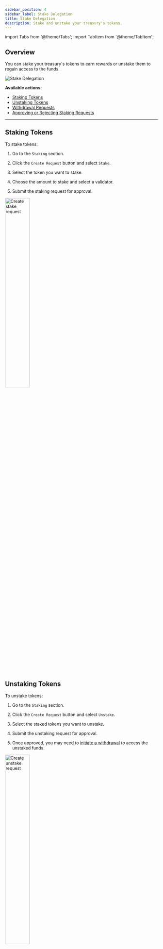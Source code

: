 ```yaml
---
sidebar_position: 4
sidebar_label: Stake Delegation
title: Stake Delegation
description: Stake and unstake your treasury's tokens.
---
```

import Tabs from '@theme/Tabs';
import TabItem from '@theme/TabItem';

## Overview

You can stake your treasury's tokens to earn rewards or unstake them to regain access to the funds.

<div class="screenshot">

![Stake Delegation](/img/screens/stake.png)

</div>

**Available actions:**

- [Staking Tokens](#staking-tokens)
- [Unstaking Tokens](#unstaking-tokens)
- [Withdrawal Requests](#withdrawal-requests)
- [Approving or Rejecting Staking Requests](#approving-or-rejecting-staking-requests)

---

## Staking Tokens

To stake tokens:
    
1.  Go to the `Staking` section.

2.  Click the `Create Request` button and select `Stake`.
    
3.  Select the token you want to stake.
    
4.  Choose the amount to stake and select a validator.
    
5.  Submit the staking request for approval.
    

<div class="screenshot">
<img src="/img/stake/stake.png" width="40%" alt="Create stake request" />
</div>

## Unstaking Tokens

To unstake tokens:

1.  Go to the `Staking` section.

2.  Click the `Create Request` button and select `Unstake`.
    
3.  Select the staked tokens you want to unstake.
    
4.  Submit the unstaking request for approval.
    
5.  Once approved, you may need to [initiate a withdrawal](#withdrawal-requests) to access the unstaked funds.

<div class="screenshot">
<img src="/img/stake/unstake.png" width="40%" alt="Create unstake request" />
</div>

## Withdrawal Requests

In some cases, you may need to create a withdrawal request to move funds out of your treasury. This can be necessary for unstaked tokens or other scenarios. To create a withdrawal request:

1.  Go to the `Staking` section.

2.  Click the `Create Request` button and select `Withdraw`.

3.  Submit the withdrawal request for approval.

:::info
By submitting a Withdrawal, you request to withdraw all available funds. A separate withdrawal request will be created for each validator.
:::

<div class="screenshot">
<img src="/img/stake/withdraw.png" width="40%" alt="Create withdraw request" />
</div>


## Approving or Rejecting Staking Requests

Stake actions require approval from authorized team members. To review and vote on pending requests:

1.  Go to the `Stake Delegation` section.
    
2.  View the list of pending requests.
    
3.  Review the details of each request.
    
4.  Cast your vote to approve or reject the request.

<div class="screenshot">

![Requests](/img/stake/approve.png)

</div>

## Managing Lockup Accounts

If your treasury has any funds in lockup accounts, you can monitor and manage them in the `Lockups` section. This includes viewing the lockup period, checking the balance, and initiating withdrawals when funds are released.

<!--
## Asset Exchange

To exchange one type of cryptocurrency for another:

1.  Go to the `Asset Exchange` section.
    
2.  Select the tokens you want to exchange.
    
3.  Input the desired amounts.
    
4.  Submit the exchange request for approval.
-->
